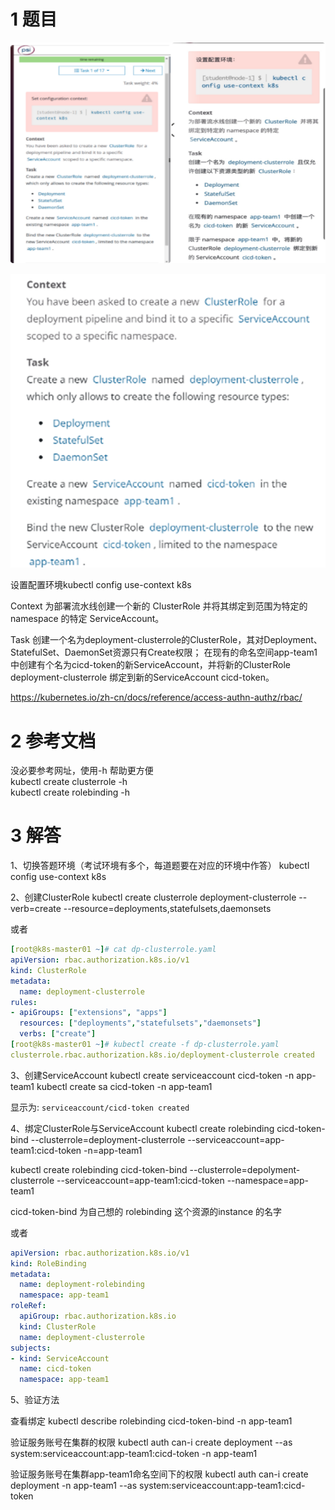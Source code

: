 

# 1 题目



![](image/1cka20240429174526.png)

![](image/1870449-20230918112946894-699039398.png)



设置配置环境kubectl config use-context k8s

Context
为部署流水线创建一个新的 ClusterRole 并将其绑定到范围为特定的 namespace 的特定 ServiceAccount。 

Task 
创建一个名为deployment-clusterrole的ClusterRole，其对Deployment、StatefulSet、DaemonSet资源只有Create权限；
在现有的命名空间app-team1中创建有个名为cicd-token的新ServiceAccount，并将新的ClusterRole deployment-clusterrole 绑定到新的ServiceAccount cicd-token。

https://kubernetes.io/zh-cn/docs/reference/access-authn-authz/rbac/ 


# 2 参考文档


没必要参考网址，使用-h 帮助更方便  
kubectl create clusterrole -h  
kubectl create rolebinding -h

# 3 解答


1、切换答题环境（考试环境有多个，每道题要在对应的环境中作答）
kubectl config use-context k8s


2、创建ClusterRole
kubectl create clusterrole deployment-clusterrole --verb=create --resource=deployments,statefulsets,daemonsets


或者
```yaml
[root@k8s-master01 ~]# cat dp-clusterrole.yaml 
apiVersion: rbac.authorization.k8s.io/v1
kind: ClusterRole
metadata:
  name: deployment-clusterrole
rules:
- apiGroups: ["extensions", "apps"]
  resources: ["deployments","statefulsets","daemonsets"]
  verbs: ["create"]
[root@k8s-master01 ~]# kubectl create -f dp-clusterrole.yaml 
clusterrole.rbac.authorization.k8s.io/deployment-clusterrole created
```

3、创建ServiceAccount
kubectl create serviceaccount cicd-token -n app-team1
kubectl  create sa cicd-token -n app-team1 

显示为: 
`serviceaccount/cicd-token created`

4、绑定ClusterRole与ServiceAccount
kubectl create rolebinding cicd-token-bind --clusterrole=deployment-clusterrole --serviceaccount=app-team1:cicd-token  -n=app-team1

kubectl create rolebinding cicd-token-bind --clusterrole=depolyment-clusterrole --serviceaccount=app-team1:cicd-token --namespace=app-team1

cicd-token-bind 为自己想的 rolebinding 这个资源的instance 的名字 

或者
```yaml
apiVersion: rbac.authorization.k8s.io/v1
kind: RoleBinding
metadata:
  name: deployment-rolebinding
  namespace: app-team1
roleRef:
  apiGroup: rbac.authorization.k8s.io
  kind: ClusterRole
  name: deployment-clusterrole
subjects:
- kind: ServiceAccount
  name: cicd-token
  namespace: app-team1
```


5、验证方法

查看绑定
kubectl describe rolebinding cicd-token-bind -n app-team1

验证服务账号在集群的权限 
kubectl auth can-i create deployment --as system:serviceaccount:app-team1:cicd-token -n app-team1

验证服务账号在集群app-team1命名空间下的权限 
kubectl auth can-i create deployment -n app-team1 --as system:serviceaccount:app-team1:cicd-token

